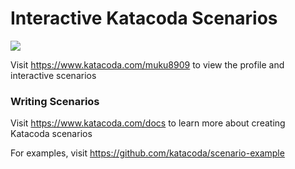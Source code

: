# Interactive Katacoda Scenarios

[![](http://shields.katacoda.com/katacoda/muku8909/count.svg)](https://www.katacoda.com/muku8909 "Get your profile on Katacoda.com")

Visit https://www.katacoda.com/muku8909 to view the profile and interactive scenarios

### Writing Scenarios
Visit https://www.katacoda.com/docs to learn more about creating Katacoda scenarios

For examples, visit https://github.com/katacoda/scenario-example
